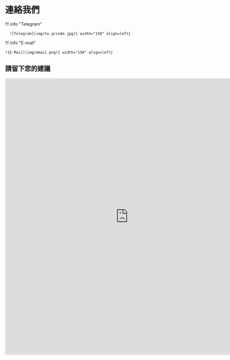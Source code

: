 # 連絡我們

!!! info "Telegram"
    
      ![Telegram](img/te_qrcode.jpg){ width="150" align=left}
      
!!! info "E-mail"

    ![E-Mail](img/email.png){ width="150" align=left}

## 請留下您的建議

<embed src="https://docs.google.com/forms/u/0/d/e/1FAIpQLSetHaNi_OwvEYTW7jt5YewS7su4IQcqy_WjYJxfvnO2iQcgcA/formResponse" width="800" height="900"/>